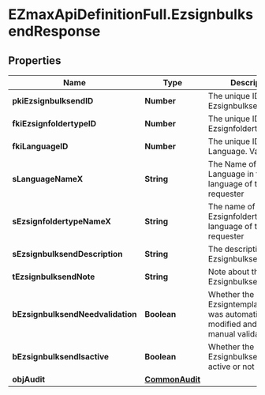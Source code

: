 # EZmaxApiDefinitionFull.EzsignbulksendResponse

## Properties

Name | Type | Description | Notes
------------ | ------------- | ------------- | -------------
**pkiEzsignbulksendID** | **Number** | The unique ID of the Ezsignbulksend | 
**fkiEzsignfoldertypeID** | **Number** | The unique ID of the Ezsignfoldertype. | 
**fkiLanguageID** | **Number** | The unique ID of the Language.  Valid values:  |Value|Description| |-|-| |1|French| |2|English| | 
**sLanguageNameX** | **String** | The Name of the Language in the language of the requester | 
**sEzsignfoldertypeNameX** | **String** | The name of the Ezsignfoldertype in the language of the requester | 
**sEzsignbulksendDescription** | **String** | The description of the Ezsignbulksend | 
**tEzsignbulksendNote** | **String** | Note about the Ezsignbulksend | 
**bEzsignbulksendNeedvalidation** | **Boolean** | Whether the Ezsigntemplatepackage was automatically modified and needs a manual validation | 
**bEzsignbulksendIsactive** | **Boolean** | Whether the Ezsignbulksend is active or not | 
**objAudit** | [**CommonAudit**](CommonAudit.md) |  | 


